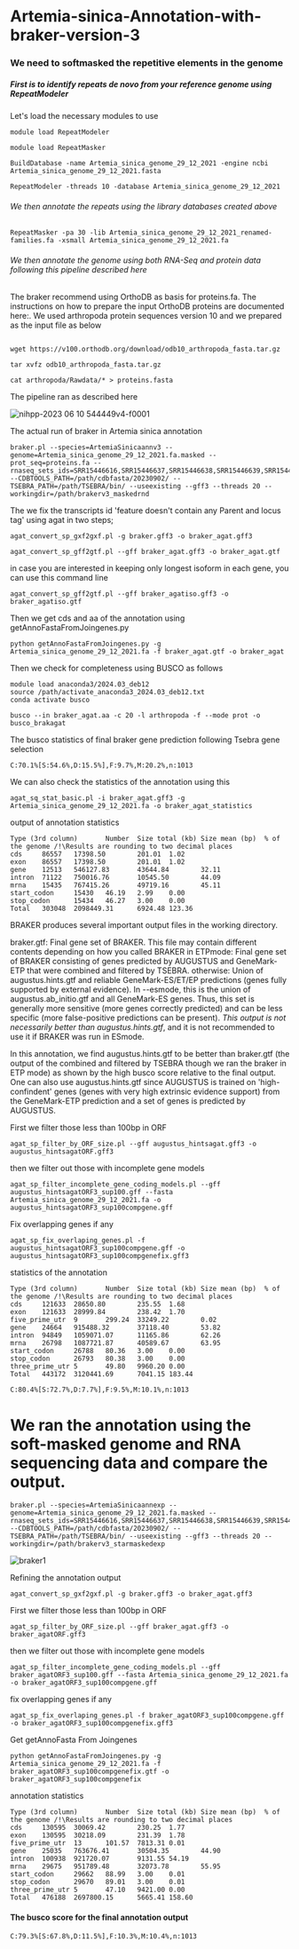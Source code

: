 # Artemia-sinica-Annotation-with-braker-version-3[](https://pmc.ncbi.nlm.nih.gov/articles/PMC10312602/)

### We need to softmasked the repetitive elements in the genome

##### First is to identify repeats de novo from your reference genome using RepeatModeler

Let's load the necessary modules to use

```
module load RepeatModeler

module load RepeatMasker

```

```
BuildDatabase -name Artemia_sinica_genome_29_12_2021 -engine ncbi Artemia_sinica_genome_29_12_2021.fasta

RepeatModeler -threads 10 -database Artemia_sinica_genome_29_12_2021
```

###### We then annotate the repeats using the library databases created above

`RepeatMasker -pa 30 -lib Artemia_sinica_genome_29_12_2021_renamed-families.fa -xsmall Artemia_sinica_genome_29_12_2021.fa`


###### We then annotate the genome using both RNA-Seq and protein data following this pipeline described here[](https://github.com/Gaius-Augustus/BRAKER)

The braker recommend using OrthoDB as basis for proteins.fa. The instructions on how to prepare the input OrthoDB proteins are documented here:[](https://github.com/gatech-genemark/ProtHint#protein-database-preparation). We used arthropoda protein sequences version 10 and we prepared as the input file as below


```

wget https://v100.orthodb.org/download/odb10_arthropoda_fasta.tar.gz

tar xvfz odb10_arthropoda_fasta.tar.gz

cat arthropoda/Rawdata/* > proteins.fasta

```

The pipeline ran as described here 

![nihpp-2023 06 10 544449v4-f0001](https://github.com/user-attachments/assets/a2de2198-2acc-4ef7-940b-a812d14761fc)


The actual run of braker in Artemia sinica annotation

```
braker.pl --species=ArtemiaSinicaannv3 --genome=Artemia_sinica_genome_29_12_2021.fa.masked --prot_seq=proteins.fa --rnaseq_sets_ids=SRR15446616,SRR15446637,SRR15446638,SRR15446639,SRR15446642,SRR15446651,SRR15446664,SRR15446667,SRR15446668,SRR15446669,SRR15446670,SRR15446671,SRR15446672,SRR15446673,SRR15446674,SRR15446675,SRR15446676,SRR15446677,SRR15446678,SRR15446679,SRR15446680,SRR15446681,SRR15446682,SRR15446683 --CDBTOOLS_PATH=/path/cdbfasta/20230902/ --TSEBRA_PATH=/path/TSEBRA/bin/ --useexisting --gff3 --threads 20 --workingdir=/path/brakerv3_maskedrnd
```

The we fix the transcripts id 'feature doesn't contain any Parent and locus tag' using agat in two steps;

```
agat_convert_sp_gxf2gxf.pl -g braker.gff3 -o braker_agat.gff3

agat_convert_sp_gff2gtf.pl --gff braker_agat.gff3 -o braker_agat.gtf
```

in case you are interested in keeping only longest isoform in each gene, you can use this command line

`agat_convert_sp_gff2gtf.pl --gff braker_agatiso.gff3 -o braker_agatiso.gtf`


Then we get cds and aa of the annotation using getAnnoFastaFromJoingenes.py

`python getAnnoFastaFromJoingenes.py -g Artemia_sinica_genome_29_12_2021.fa -f braker_agat.gtf -o braker_agat`

Then we check for completeness using BUSCO as follows

```
module load anaconda3/2024.03_deb12
source /path/activate_anaconda3_2024.03_deb12.txt
conda activate busco
```

`busco --in braker_agat.aa -c 20 -l arthropoda -f --mode prot -o busco_brakagat`

The busco statistics of final braker gene prediction following Tsebra gene selection

```
C:70.1%[S:54.6%,D:15.5%],F:9.7%,M:20.2%,n:1013
```
We can also check the statistics of the annotation using this

`agat_sq_stat_basic.pl -i braker_agat.gff3 -g Artemia_sinica_genome_29_12_2021.fa -o braker_agat_statistics`

output of annotation statistics

```
Type (3rd column)       Number  Size total (kb) Size mean (bp)  % of the genome /!\Results are rounding to two decimal places
cds     86557   17398.50        201.01  1.02
exon    86557   17398.50        201.01  1.02
gene    12513   546127.83       43644.84        32.11
intron  71122   750016.76       10545.50        44.09
mrna    15435   767415.26       49719.16        45.11
start_codon     15430   46.19   2.99    0.00
stop_codon      15434   46.27   3.00    0.00
Total   303048  2098449.31      6924.48 123.36
```


BRAKER produces several important output files in the working directory.

braker.gtf: Final gene set of BRAKER. This file may contain different contents depending on how you called BRAKER in ETPmode: 
    Final gene set of BRAKER consisting of genes predicted by AUGUSTUS and GeneMark-ETP that were combined and filtered by TSEBRA.
    otherwise: Union of augustus.hints.gtf and reliable GeneMark-ES/ET/EP predictions (genes fully supported by external evidence). 
In --esmode, this is the union of augustus.ab_initio.gtf and all GeneMark-ES genes. Thus, this set is generally more sensitive (more genes correctly predicted) and can be less specific (more false-positive predictions can be present). *This output is not necessarily better than augustus.hints.gtf*, and it is not recommended to use it if BRAKER was run in ESmode.


In this annotation, we find augustus.hints.gtf to be better than braker.gtf (the output of the combined and filtered by TSEBRA though we ran the braker in ETP mode) as shown by the high busco score relative to the final output. One can also use augustus.hints.gtf since AUGUSTUS is trained on 'high-confindent' genes (genes with very high extrinsic evidence support) from the GeneMark-ETP prediction and a set of genes is predicted by AUGUSTUS. 

First we filter those less than 100bp in ORF

`agat_sp_filter_by_ORF_size.pl --gff augustus_hintsagat.gff3 -o augustus_hintsagatORF.gff3`

then we filter out those with incomplete gene models 

`agat_sp_filter_incomplete_gene_coding_models.pl --gff augustus_hintsagatORF3_sup100.gff --fasta Artemia_sinica_genome_29_12_2021.fa -o augustus_hintsagatORF3_sup100compgene.gff`

Fix overlapping genes if any

`agat_sp_fix_overlaping_genes.pl -f augustus_hintsagatORF3_sup100compgene.gff -o augustus_hintsagatORF3_sup100compgenefix.gff3`

statistics of the annotation

```
Type (3rd column)       Number  Size total (kb) Size mean (bp)  % of the genome /!\Results are rounding to two decimal places
cds     121633  28650.80        235.55  1.68
exon    121633  28999.84        238.42  1.70
five_prime_utr  9       299.24  33249.22        0.02
gene    24664   915488.32       37118.40        53.82
intron  94849   1059071.07      11165.86        62.26
mrna    26798   1087721.87      40589.67        63.95
start_codon     26788   80.36   3.00    0.00
stop_codon      26793   80.38   3.00    0.00
three_prime_utr 5       49.80   9960.20 0.00
Total   443172  3120441.69      7041.15 183.44
```




```
C:80.4%[S:72.7%,D:7.7%],F:9.5%,M:10.1%,n:1013
```


# We ran the annotation using the soft-masked genome and RNA sequencing data and compare the output. 

```
braker.pl --species=ArtemiaSinicaannexp --genome=Artemia_sinica_genome_29_12_2021.fa.masked --rnaseq_sets_ids=SRR15446616,SRR15446637,SRR15446638,SRR15446639,SRR15446642,SRR15446651,SRR15446664,SRR15446667,SRR15446668,SRR15446669,SRR15446670,SRR15446671,SRR15446672,SRR15446673,SRR15446674,SRR15446675,SRR15446676,SRR15446677,SRR15446678,SRR15446679,SRR15446680,SRR15446681,SRR15446682,SRR15446683 --CDBTOOLS_PATH=/path/cdbfasta/20230902/ --TSEBRA_PATH=/path/TSEBRA/bin/ --useexisting --gff3 --threads 20 --workingdir=/path/brakerv3_starmaskedexp
```

![braker1](https://github.com/user-attachments/assets/4ee7aaf0-9e42-4b3f-94d4-1ec8df2c8275)

Refining the annotation output

`agat_convert_sp_gxf2gxf.pl -g braker.gff3 -o braker_agat.gff3`

First we filter those less than 100bp in ORF

`agat_sp_filter_by_ORF_size.pl --gff braker_agat.gff3 -o braker_agatORF.gff3`


then we filter out those with incomplete gene models 

`agat_sp_filter_incomplete_gene_coding_models.pl --gff braker_agatORF3_sup100.gff --fasta Artemia_sinica_genome_29_12_2021.fa -o braker_agatORF3_sup100compgene.gff`


fix overlapping genes if any

`agat_sp_fix_overlaping_genes.pl -f braker_agatORF3_sup100compgene.gff -o braker_agatORF3_sup100compgenefix.gff3`

Get getAnnoFasta From Joingenes

`python getAnnoFastaFromJoingenes.py -g Artemia_sinica_genome_29_12_2021.fa -f braker_agatORF3_sup100compgenefix.gtf -o braker_agatORF3_sup100compgenefix`


annotation statistics

```
Type (3rd column)       Number  Size total (kb) Size mean (bp)  % of the genome /!\Results are rounding to two decimal places
cds     130595  30069.42        230.25  1.77
exon    130595  30218.09        231.39  1.78
five_prime_utr  13      101.57  7813.31 0.01
gene    25035   763676.41       30504.35        44.90
intron  100938  921720.07       9131.55 54.19
mrna    29675   951789.48       32073.78        55.95
start_codon     29662   88.99   3.00    0.01
stop_codon      29670   89.01   3.00    0.01
three_prime_utr 5       47.10   9421.00 0.00
Total   476188  2697800.15      5665.41 158.60
```

#### The busco score for the final annotation output

`C:79.3%[S:67.8%,D:11.5%],F:10.3%,M:10.4%,n:1013`

